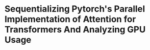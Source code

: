# Sequentializing Pytorch's Parallel Implementation of Attention for Transformers And Analyzing GPU Usage
